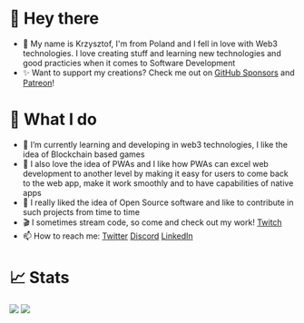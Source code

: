 # 👋 Hey there

- 👋 My name is Krzysztof, I'm from Poland and I fell in love with Web3 technologies. I love creating stuff and learning new technologies and good practicies when it comes to Software Development
- ✨ Want to support my creations? Check me out on [GitHub Sponsors](https://github.com/sponsors/chriserus) and [Patreon](https://www.patreon.com/chriserus)!

# 🔧 What I do
- 🌱 I’m currently learning and developing in web3 technologies, I like the idea of Blockchain based games
- 🔭 I also love the idea of PWAs and I like how PWAs can excel web development to another level by making it easy for users to come back to the web app, make it work smoothly and to have capabilities of native apps
- 💬 I really liked the idea of Open Source software and like to contribute in such projects from time to time
- :clapper: I sometimes stream code, so come and check out my work! [Twitch](https://www.twitch.tv/chriserus)
- 📫 How to reach me: [Twitter](https://twitter.com/Chriserus) [Discord](https://discordapp.com/users/205022833368236032) [LinkedIn](https://www.linkedin.com/in/krzysztof-borowiecki/)

# 📈 Stats

<img
  src="https://github-readme-stats.vercel.app/api?username=Chriserus&count_private=true&show_icons=true&theme=react&hide_border=true"
/>
<img
  src="https://streak-stats.demolab.com?user=Chriserus&show_icons=true&theme=react&hide_border=true"
/>
<br/>

<!-- [![Top Langs](https://github-readme-stats.vercel.app/api/top-langs/?username=chriserus&count_private=true&show_icons=true&theme=react&hide_border=true)](https://github.com/anuraghazra/github-readme-stats) -->
